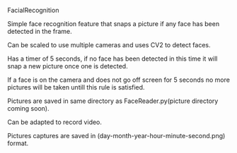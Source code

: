 FacialRecognition

Simple face recognition feature that snaps a picture if any face has been detected in the frame.

Can be scaled to use multiple cameras and uses CV2 to detect faces.

Has a timer of 5 seconds, if no face has been detected in this time it will snap a new picture once one is detected.

If a face is on the camera and does not go off screen for 5 seconds no more pictures will be taken untill this rule is satisfied.

Pictures are saved in same directory as FaceReader.py(picture directory coming soon).

Can be adapted to record video.

Pictures captures are saved in (day-month-year-hour-minute-second.png) format.
